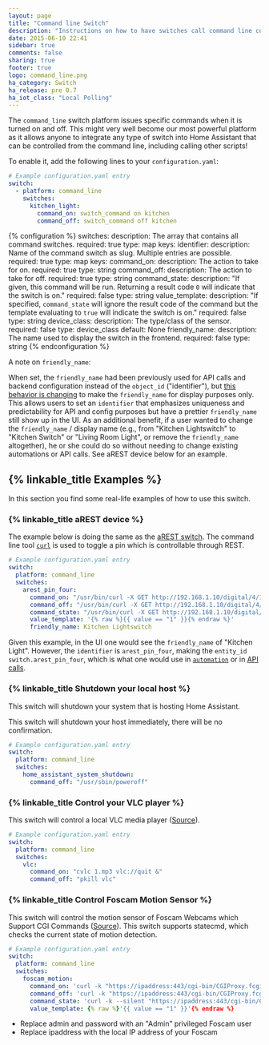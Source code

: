 ```yaml
---
layout: page
title: "Command line Switch"
description: "Instructions on how to have switches call command line commands."
date: 2015-06-10 22:41
sidebar: true
comments: false
sharing: true
footer: true
logo: command_line.png
ha_category: Switch
ha_release: pre 0.7
ha_iot_class: "Local Polling"
---
```


The `command_line` switch platform issues specific commands when it is turned on
and off. This might very well become our most powerful platform as it allows
anyone to integrate any type of switch into Home Assistant that can be
controlled from the command line, including calling other scripts!

To enable it, add the following lines to your `configuration.yaml`:

```yaml
# Example configuration.yaml entry
switch:
  - platform: command_line
    switches:
      kitchen_light:
        command_on: switch_command on kitchen
        command_off: switch_command off kitchen
```

{% configuration %}
switches:
  description: The array that contains all command switches.
  required: true
  type: map
  keys:
    identifier:
      description: Name of the command switch as slug. Multiple entries are possible.
      required: true
      type: map
      keys:
        command_on:
          description: The action to take for on.
          required: true
          type: string
        command_off:
          description: The action to take for off.
          required: true
          type: string
        command_state:
          description: "If given, this command will be run. Returning a result code `0` will indicate that the switch is on."
          required: false
          type: string
        value_template:
          description: "If specified, `command_state` will ignore the result code of the command but the template evaluating to `true` will indicate the switch is on."
          required: false
          type: string
        device_class:
          description: The type/class of the sensor.
          required: false
          type: device_class
          default: None
        friendly_name:
          description: The name used to display the switch in the frontend.
          required: false
          type: string
{% endconfiguration %}

A note on `friendly_name`:

When set, the `friendly_name` had been previously used for API calls and backend
configuration instead of the `object_id` ("identifier"), but
[this behavior is changing](https://github.com/home-assistant/home-assistant/pull/4343)
to make the `friendly_name` for display purposes only. This allows users to set
an `identifier` that emphasizes uniqueness and predictability for API and config
purposes but have a prettier `friendly_name` still show up in the UI. As an
additional benefit, if a user wanted to change the `friendly_name` / display
name (e.g., from "Kitchen Lightswitch" to "Kitchen Switch" or
"Living Room Light", or remove the `friendly_name` altogether), he or she could
do so without needing to change existing automations or API calls.
See aREST device below for an example.

## {% linkable_title Examples %}

In this section you find some real-life examples of how to use this switch.

### {% linkable_title aREST device %}

The example below is doing the same as the
[aREST switch](/components/switch.arest/).
The command line tool [`curl`](http://curl.haxx.se/) is used to toggle a pin
which is controllable through REST.

```yaml
# Example configuration.yaml entry
switch:
  platform: command_line
  switches:
    arest_pin_four:
      command_on: "/usr/bin/curl -X GET http://192.168.1.10/digital/4/1"
      command_off: "/usr/bin/curl -X GET http://192.168.1.10/digital/4/0"
      command_state: "/usr/bin/curl -X GET http://192.168.1.10/digital/4"
      value_template: '{% raw %}{{ value == "1" }}{% endraw %}'
      friendly_name: Kitchen Lightswitch
```

Given this example, in the UI one would see the `friendly_name` of
"Kitchen Light". However, the `identifier` is `arest_pin_four`, making the
`entity_id` `switch.arest_pin_four`, which is what one would use in
[`automation`](/components/automation/) or in [API calls](/developers/).

### {% linkable_title Shutdown your local host %}

This switch will shutdown your system that is hosting Home Assistant.

<p class='note warning'>
This switch will shutdown your host immediately, there will be no confirmation.
</p>

```yaml
# Example configuration.yaml entry
switch:
  platform: command_line
  switches:
    home_assistant_system_shutdown:
      command_off: "/usr/sbin/poweroff"
```

### {% linkable_title Control your VLC player %}

This switch will control a local VLC media player
([Source](https://community.home-assistant.io/t/vlc-player/106)).

```yaml
# Example configuration.yaml entry
switch:
  platform: command_line
  switches:
    vlc:
      command_on: "cvlc 1.mp3 vlc://quit &"
      command_off: "pkill vlc"
```

### {% linkable_title Control Foscam Motion Sensor %}

This switch will control the motion sensor of Foscam Webcams which Support CGI
Commands ([Source](http://www.ipcamcontrol.net/files/Foscam%20IPCamera%20CGI%20User%20Guide-V1.0.4.pdf)).
This switch supports statecmd,
which checks the current state of motion detection.

```yaml
# Example configuration.yaml entry
switch:
  platform: command_line
  switches:
    foscam_motion:
      command_on: 'curl -k "https://ipaddress:443/cgi-bin/CGIProxy.fcgi?cmd=setMotionDetectConfig&isEnable=1&usr=admin&pwd=password"'
      command_off: 'curl -k "https://ipaddress:443/cgi-bin/CGIProxy.fcgi?cmd=setMotionDetectConfig&isEnable=0&usr=admin&pwd=password"'
      command_state: 'curl -k --silent "https://ipaddress:443/cgi-bin/CGIProxy.fcgi?cmd=getMotionDetectConfig&usr=admin&pwd=password" | grep -oP "(?<=isEnable>).*?(?=</isEnable>)"'
      value_template: {% raw %}'{{ value == "1" }}'{% endraw %}
```

- Replace admin and password with an "Admin" privileged Foscam user
- Replace ipaddress with the local IP address of your Foscam
